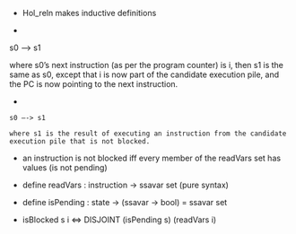 

* Hol_reln makes inductive definitions

*

   s0 —-> s1

   where s0’s next instruction (as per the program counter) is i, then
   s1 is the same as s0, except that i is now part of the candidate
   execution pile, and the PC is now pointing to the next instruction.

*

    s0 —-> s1

    where s1 is the result of executing an instruction from the candidate execution pile that is not blocked.

*  an instruction is not blocked iff every member of the readVars set has values (is not pending)

* define readVars : instruction -> ssavar set  (pure syntax)

* define isPending : state -> (ssavar -> bool)   =  ssavar set

* isBlocked s i ⇔ DISJOINT (isPending s) (readVars i)
